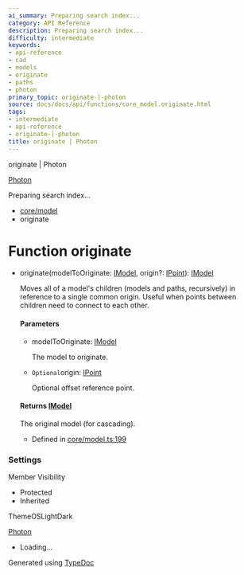 ```yaml
---
ai_summary: Preparing search index...
category: API Reference
description: Preparing search index...
difficulty: intermediate
keywords:
- api-reference
- cad
- models
- originate
- paths
- photon
primary_topic: originate-|-photon
source: docs/docs/api/functions/core_model.originate.html
tags:
- intermediate
- api-reference
- originate-|-photon
title: originate | Photon
---
```

originate | Photon

[Photon](../index.md)




Preparing search index...

* [core/model](../modules/core_model.md)
* originate

# Function originate

* originate(modelToOriginate: [IModel](../interfaces/core_schema.IModel.md), origin?: [IPoint](../interfaces/core_schema.IPoint.md)): [IModel](../interfaces/core_schema.IModel.md)

  Moves all of a model's children (models and paths, recursively) in reference to a single common origin. Useful when points between children need to connect to each other.

  #### Parameters

  + modelToOriginate: [IModel](../interfaces/core_schema.IModel.md)

    The model to originate.
  + `Optional`origin: [IPoint](../interfaces/core_schema.IPoint.md)

    Optional offset reference point.

  #### Returns [IModel](../interfaces/core_schema.IModel.md)

  The original model (for cascading).

  + Defined in [core/model.ts:199](https://github.com/mwhite454/photon/blob/main/packages/photon/src/core/model.ts#L199)

### Settings

Member Visibility

* Protected
* Inherited

ThemeOSLightDark

[Photon](../index.md)

* Loading...

Generated using [TypeDoc](https://typedoc.org/)
